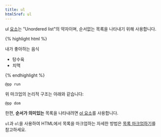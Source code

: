 ```yaml
---
title: ul
html5ref: ul
---
```

ul [요소](/docs/HTML_Element.html)는 "Unordered list"의 약자이며, 순서없는 목록을 나타내기 위해 사용합니다.

{% highlight html %}
<p>내가 좋아하는 음식</p>
<ul>
    <li>탕수육</li>
    <li>치맥</li>
</ul>
{% endhighlight %}

``@pp run``

위 마크업의 논리적 구조는 아래와 같습니다:

``@pp dom``

한편, **순서가 의미있는** 목록을 나타내려면 [ol 요소](/html/ol.html)를 사용합니다.

``ul``과 ``ol``을 사용하여 HTML에서 목록을 마크업하는 자세한 방법은 [목록 마크업하기](/docs/List.html)를 참고하세요.
